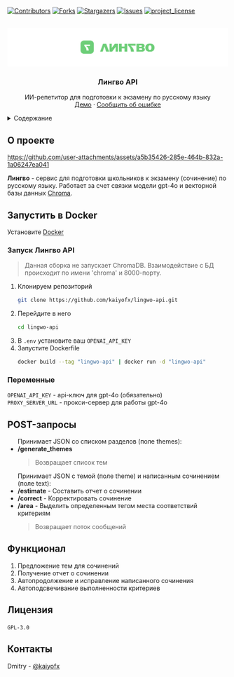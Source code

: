 <a id="readme-top"></a>
[![Contributors][contributors-shield]][contributors-url]
[![Forks][forks-shield]][forks-url]
[![Stargazers][stars-shield]][stars-url]
[![Issues][issues-shield]][issues-url]
[![project_license][license-shield]][license-url]

<br />
<div align="center">
  <a href="https://lingwo.ru">
    <img src="media/banner.png" alt="Logo">
  </a>
<h3 align="center">Лингво API</h3>

  <p align="center">
    ИИ-репетитор для подготовки к экзамену по русскому языку
    <br />
    <a href="https://lingwo.ru">Демо</a>
    &middot;
    <a href="https://github.com/kaiyofx/lingwo-api/issues/new?labels=bug&template=bug-report---.md">Сообщить об ошибке</a>
  </p>
</div>

<details>
  <summary>Содержание</summary>
  <ol>
    <li>
      <a href="#о-проекте">О проекте</a>
    </li>
    <li>
      <a href="#post-запросы">POST-запросы</a>
    </li>
    <li><a href="#функционал">Функционал</a></li>
    <li><a href="#лицензия">Лицензия</a></li>
    <li><a href="#контакты">Контакты</a></li>
  </ol>
</details>

## О проекте

https://github.com/user-attachments/assets/a5b35426-285e-464b-832a-1a06247ea041

**Лингво** - сервис для подготовки школьников к экзамену (сочинение) по
русскому языку. Работает за счет связки модели gpt-4o и векторной базы данных [Chroma](https://github.com/chroma-core/chroma).

## Запустить в Docker
Установите [Docker](https://docs.docker.com/engine/install/)

### Запуск Лингво API

> Данная сборка не запускает ChromaDB. Взаимодействие с БД происходит по имени 'chroma' и 8000-порту.

1. Клонируем репозиторий
   ```sh
   git clone https://github.com/kaiyofx/lingwo-api.git
   ```
2. Перейдите в него
   ```sh
   cd lingwo-api
3. В `.env` установите ваш `OPENAI_API_KEY`
4. Запустите Dockerfile
   ```sh
   docker build --tag "lingwo-api" | docker run -d "lingwo-api"
   ```

### Переменные


`OPENAI_API_KEY` - api-ключ для gpt-4o (обязательно)<br/>
`PROXY_SERVER_URL` - прокси-сервер для работы gpt-4o

## POST-запросы

<ul>
  Принимает JSON со списком разделов (поле themes):
  <li><b>/generate_themes</b></li>
  
  > Возвращает список тем
</ul>

<ul>
  Принимает JSON с темой (поле theme) и написанным сочинением (поле text):
  <li><b>/estimate</b> - Составить отчет о сочинении</li>
  <li><b>/correct</b> - Корректировать сочинение</li>
  <li><b>/area</b> - Выделить определенным тегом места соответствий критериям</li>

  > Возвращает поток сообщений
</ul>


## Функционал

<ol>
  <li>Предложение тем для сочинений</li>
  <li>Получение отчет о сочинении</li>
  <li>Автопродолжение и исправление  написанного сочинения</li>
  <li>Автоподсвечивание выполненности критериев</li>
</ol>

## Лицензия

`GPL-3.0`

## Контакты

Dmitry - [@kaiyofx](https://t.me/kaiyofx)

[contributors-shield]: https://img.shields.io/github/contributors/kaiyofx/lingwo-api.svg?style=for-the-badge
[contributors-url]: https://github.com/kaiyofx/lingwo-api/graphs/contributors
[forks-shield]: https://img.shields.io/github/forks/kaiyofx/lingwo-api.svg?style=for-the-badge
[forks-url]: https://github.com/kaiyofx/lingwo-api/network/members
[stars-shield]: https://img.shields.io/github/stars/kaiyofx/lingwo-api.svg?style=for-the-badge
[stars-url]: https://github.com/kaiyofx/lingwo-api/stargazers
[issues-shield]: https://img.shields.io/github/issues/kaiyofx/lingwo-api.svg?style=for-the-badge
[issues-url]: https://github.com/kaiyofx/lingwo-api/issues
[license-shield]: https://img.shields.io/github/license/kaiyofx/lingwo-api.svg?style=for-the-badge
[license-url]: https://github.com/kaiyofx/lingwo-api/blob/main/LICENSE
[product-video]: media/test.mp4
[Next.js]: https://img.shields.io/badge/next.js-000000?style=for-the-badge&logo=nextdotjs&logoColor=white
[Next-url]: https://nextjs.org/
[React.js]: https://img.shields.io/badge/React-20232A?style=for-the-badge&logo=react&logoColor=61DAFB
[React-url]: https://reactjs.org/
[Vue.js]: https://img.shields.io/badge/Vue.js-35495E?style=for-the-badge&logo=vuedotjs&logoColor=4FC08D
[Vue-url]: https://vuejs.org/
[Angular.io]: https://img.shields.io/badge/Angular-DD0031?style=for-the-badge&logo=angular&logoColor=white
[Angular-url]: https://angular.io/
[Svelte.dev]: https://img.shields.io/badge/Svelte-4A4A55?style=for-the-badge&logo=svelte&logoColor=FF3E00
[Svelte-url]: https://svelte.dev/
[Laravel.com]: https://img.shields.io/badge/Laravel-FF2D20?style=for-the-badge&logo=laravel&logoColor=white
[Laravel-url]: https://laravel.com
[Bootstrap.com]: https://img.shields.io/badge/Bootstrap-563D7C?style=for-the-badge&logo=bootstrap&logoColor=white
[Bootstrap-url]: https://getbootstrap.com
[JQuery.com]: https://img.shields.io/badge/jQuery-0769AD?style=for-the-badge&logo=jquery&logoColor=white
[JQuery-url]: https://jquery.com 
